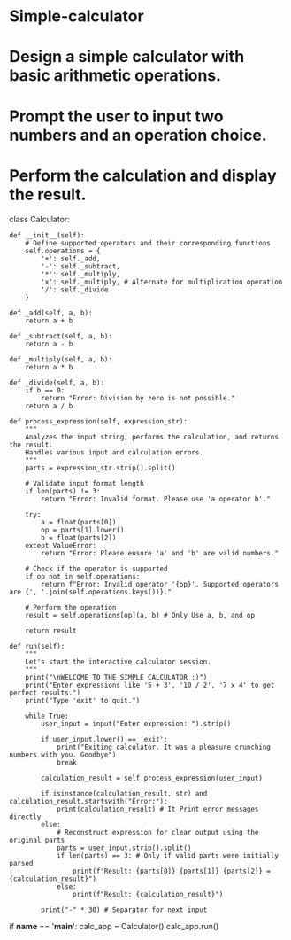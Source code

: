 # Simple-calculator
# Design a simple calculator with basic arithmetic operations.
# Prompt the user to input two numbers and an operation choice.
# Perform the calculation and display the result.

class Calculator:
    

    def __init__(self):
        # Define supported operators and their corresponding functions
        self.operations = {
            '+': self._add,
            '-': self._subtract,
            '*': self._multiply,
            'x': self._multiply, # Alternate for multiplication operation
            '/': self._divide
        }

    def _add(self, a, b):
        return a + b

    def _subtract(self, a, b):
        return a - b

    def _multiply(self, a, b):
        return a * b

    def _divide(self, a, b):
        if b == 0:
            return "Error: Division by zero is not possible."
        return a / b

    def process_expression(self, expression_str):
        """
        Analyzes the input string, performs the calculation, and returns the result.
        Handles various input and calculation errors.
        """
        parts = expression_str.strip().split()

        # Validate input format length
        if len(parts) != 3:
            return "Error: Invalid format. Please use 'a operator b'."

        try:
            a = float(parts[0])      
            op = parts[1].lower()    
            b = float(parts[2])      
        except ValueError:
            return "Error: Please ensure 'a' and 'b' are valid numbers."

        # Check if the operator is supported
        if op not in self.operations:
            return f"Error: Invalid operator '{op}'. Supported operators are {', '.join(self.operations.keys())}."

        # Perform the operation
        result = self.operations[op](a, b) # Only Use a, b, and op

        return result

    def run(self):
        """
        Let's start the interactive calculator session.
        """
        print("\nWELCOME TO THE SIMPLE CALCULATOR :)")
        print("Enter expressions like '5 + 3', '10 / 2', '7 x 4' to get perfect results.")
        print("Type 'exit' to quit.")

        while True:
            user_input = input("Enter expression: ").strip()

            if user_input.lower() == 'exit':
                print("Exiting calculator. It was a pleasure crunching numbers with you. Goodbye")
                break

            calculation_result = self.process_expression(user_input)

            if isinstance(calculation_result, str) and calculation_result.startswith("Error:"):
                print(calculation_result) # It Print error messages directly
            else:
                # Reconstruct expression for clear output using the original parts
                parts = user_input.strip().split()
                if len(parts) == 3: # Only if valid parts were initially parsed
                    print(f"Result: {parts[0]} {parts[1]} {parts[2]} = {calculation_result}")
                else:
                    print(f"Result: {calculation_result}") 

            print("-" * 30) # Separator for next input

if __name__ == '__main__':
    calc_app = Calculator()
    calc_app.run()
